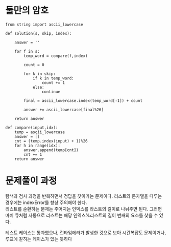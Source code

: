 # 둘만의 암호
~~~python3
from string import ascii_lowercase

def solution(s, skip, index):
    
    answer = ''
    
    for f in s:
        temp_word = compare(f,index)
        
        count = 0
        
        for k in skip:
            if k in temp_word:
                count += 1
            else:
                continue
        
        final = ascii_lowercase.index(temp_word[-1]) + count
        
        answer += ascii_lowercase[final%26]
        
    return answer

def compare(input,idx):
    temp = ascii_lowercase
    answer = []
    cnt = (temp.index(input) + 1)%26
    for h in range(idx):
        answer.append(temp[cnt])
        cnt += 1
    return answer
~~~

# 문제풀이 과정

<div>탐색과 검사 과정을 반복하면서 정답을 찾아가는 문제이다. 리스트와 문자열을 다루는 경우에는 indexError를 항상 주의해야 한다.</div>
<div>리스트를 순환하는 문제는 주어지는 인덱스를 라스트의 길이로 나눠주면 된다. 그러면 마치 큐처럼 자동으로 리스트는 해당 인덱스%리스트의 길이 번째의 요소를 찾을 수 있다.</div>

테스트 케이스는 통과했으나, 런타임에러가 발생한 것으로 보아 시간복잡도 문제이거나, 루프에 같히는 케이스가 있는 듯하다
